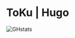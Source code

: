 <h1>ToKu | Hugo</h1>

![GHstats](https://github-readme-stats.vercel.app/api?username=ToKuOFFI&show_icons=true)

